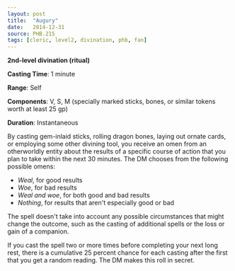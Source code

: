 ```yaml
---
layout: post
title:  "Augury"
date:   2014-12-31
source: PHB.215
tags: [cleric, level2, divination, phb, fan]
---
```


**2nd-level divination (ritual)**

**Casting Time**: 1 minute

**Range**: Self

**Components**: V, S, M (specially marked sticks, bones, or similar tokens worth at least 25 gp)

**Duration**: Instantaneous

By casting gem-inlaid sticks, rolling dragon bones, laying out ornate cards, or employing some other divining tool, you receive an omen from an otherworldly entity about the results of a specific course of action that you plan to take within the next 30 minutes. The DM chooses from the following possible omens:

* *Weal*, for good results
* *Woe*, for bad results
* *Weal and woe*, for both good and bad results
* *Nothing*, for results that aren't especially good or bad

The spell doesn't take into account any possible circumstances that might change the outcome, such as the casting of additional spells or the loss or gain of a companion.

If you cast the spell two or more times before completing your next long rest, there is a cumulative 25 percent chance for each casting after the first that you get a random reading. The DM makes this roll in secret.
